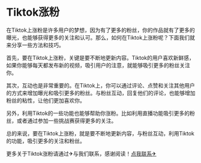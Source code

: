 # Tiktok涨粉

在Tiktok上涨粉是许多用户的梦想，因为有了更多的粉丝，你的作品就有了更多的曝光，也能够获得更多的关注和认可。那么，如何在Tiktok上涨粉呢？下面我们就来分享一些方法和技巧。

首先，要在Tiktok上涨粉，关键是要不断地更新内容。Tiktok的用户喜欢新鲜感，如果你能够每天都发布新的视频，吸引用户的注意，就能够吸引更多的粉丝关注你。

其次，互动也是非常重要的。在Tiktok上，你可以通过评论、点赞和关注其他用户的方式来增加曝光和吸引更多的粉丝。与粉丝互动，回复他们的评论，也能够增加粉丝的粘性，让他们更加喜欢你。

另外，利用Tiktok的一些功能也能够帮助你涨粉。比如利用直播功能吸引更多的粉丝，或者通过参加一些挑战赛获得更多的关注。

总的来说，要在Tiktok上涨粉，就是要不断地更新内容，与粉丝互动，利用Tiktok的功能，吸引更多的关注和粉丝。

更多关于Tiktok涨粉请通过✈与我们联系，感谢阅读！[点我联系✈](https://news.G208.com)